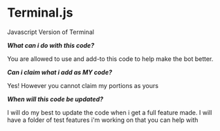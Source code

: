 # Terminal.js
Javascript Version of Terminal

***What can i do with this code?***

You are allowed to use and add-to this code to help make the bot better.

***Can i claim what i add as MY code?***

Yes! However you cannot claim my portions as yours

***When will this code be updated?***

I will do my best to update the code when i get a full feature made. I will have a folder of test features i'm working on that you can help with
